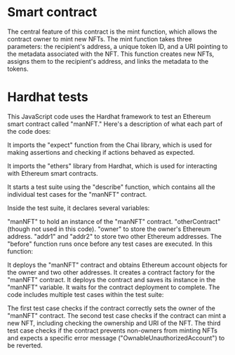 # Smart contract
The central feature of this contract is the mint function, which allows the contract owner to mint new NFTs. The mint function takes three parameters: the recipient's address, a unique token ID, and a URI pointing to the metadata associated with the NFT. This function creates new NFTs, assigns them to the recipient's address, and links the metadata to the tokens.

# Hardhat tests
This JavaScript code uses the Hardhat framework to test an Ethereum smart contract called "manNFT." Here's a description of what each part of the code does:

It imports the "expect" function from the Chai library, which is used for making assertions and checking if actions behaved as expected.

It imports the "ethers" library from Hardhat, which is used for interacting with Ethereum smart contracts.

It starts a test suite using the "describe" function, which contains all the individual test cases for the "manNFT" contract.

Inside the test suite, it declares several variables:

"manNFT" to hold an instance of the "manNFT" contract.
"otherContract" (though not used in this code).
"owner" to store the owner's Ethereum address.
"addr1" and "addr2" to store two other Ethereum addresses.
The "before" function runs once before any test cases are executed. In this function:

It deploys the "manNFT" contract and obtains Ethereum account objects for the owner and two other addresses.
It creates a contract factory for the "manNFT" contract.
It deploys the contract and saves its instance in the "manNFT" variable.
It waits for the contract deployment to complete.
The code includes multiple test cases within the test suite:

The first test case checks if the contract correctly sets the owner of the "manNFT" contract.
The second test case checks if the contract can mint a new NFT, including checking the ownership and URI of the NFT.
The third test case checks if the contract prevents non-owners from minting NFTs and expects a specific error message ("OwnableUnauthorizedAccount") to be reverted.
